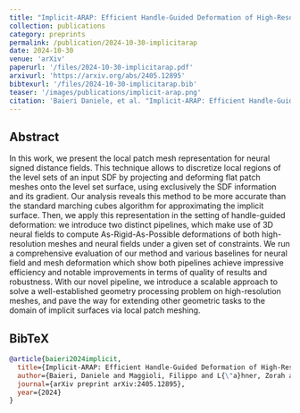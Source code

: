 ```yaml
---
title: "Implicit-ARAP: Efficient Handle-Guided Deformation of High-Resolution Meshes and Neural Fields via Local Patch Meshing"
collection: publications
category: preprints
permalink: /publication/2024-10-30-implicitarap
date: 2024-10-30
venue: 'arXiv'
paperurl: '/files/2024-10-30-implicitarap.pdf'
arxivurl: 'https://arxiv.org/abs/2405.12895'
bibtexurl: '/files/2024-10-30-implicitarap.bib'
teaser: '/images/publications/implicit-arap.png'
citation: 'Baieri Daniele, et al. "Implicit-ARAP: Efficient Handle-Guided Deformation of High-Resolution Meshes and Neural Fields via Local Patch Meshing." <i>arXiv preprint arXiv:2405.12895</i>. 2024.'
---
```


## Abstract
In this work, we present the local patch mesh representation for neural signed distance fields. This technique allows to discretize local regions of the level sets of an input SDF by projecting and deforming flat patch meshes onto the level set surface, using exclusively the SDF information and its gradient. Our analysis reveals this method to be more accurate than the standard marching cubes algorithm for approximating the implicit surface. Then, we apply this representation in the setting of handle-guided deformation: we introduce two distinct pipelines, which make use of 3D neural fields to compute As-Rigid-As-Possible deformations of both high-resolution meshes and neural fields under a given set of constraints. We run a comprehensive evaluation of our method and various baselines for neural field and mesh deformation which show both pipelines achieve impressive efficiency and notable improvements in terms of quality of results and robustness. With our novel pipeline, we introduce a scalable approach to solve a well-established geometry processing problem on high-resolution meshes, and pave the way for extending other geometric tasks to the domain of implicit surfaces via local patch meshing.


## BibTeX
```bibtex
@article{baieri2024implicit,
  title={Implicit-ARAP: Efficient Handle-Guided Deformation of High-Resolution Meshes and Neural Fields via Local Patch Meshing},
  author={Baieri, Daniele and Maggioli, Filippo and L{\"a}hner, Zorah and Melzi, Simone and Rodol{\`a}, Emanuele},
  journal={arXiv preprint arXiv:2405.12895},
  year={2024}
}
```